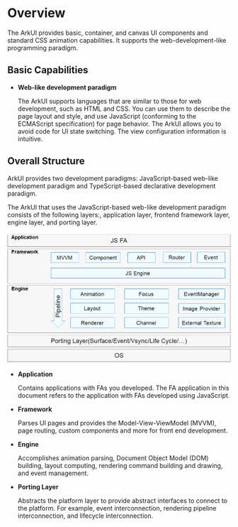 # Overview<a name="EN-US_TOPIC_0000001064068634"></a>

The  ArkUI provides basic, container, and canvas UI components and standard CSS animation capabilities. It supports the web-development-like programming paradigm.

## Basic Capabilities<a name="section1393616301083"></a>

-   **Web-like development paradigm**

    The  ArkUI supports languages that are similar to those for web development, such as HTML and CSS. You can use them to describe the page layout and style, and use JavaScript \(conforming to the ECMAScript specification\) for page behavior. The  ArkUI allows you to avoid code for UI state switching. The view configuration information is intuitive.



## Overall Structure<a name="section105231413161115"></a>

 ArkUI provides two development paradigms: JavaScript-based web-like development paradigm and TypeScript-based declarative development paradigm.

The  ArkUI that uses the JavaScript-based web-like development paradigm consists of the following layers:, application layer, frontend framework layer, engine layer, and porting layer.

![](figures/zh-cn_image_0000001077953992.png)

-   **Application**

    Contains applications with FAs you developed. The FA application in this document refers to the application with FAs developed using JavaScript. 

-   **Framework**

    Parses UI pages and provides the Model-View-ViewModel \(MVVM\), page routing, custom components and more for front end development.

-   **Engine**

    Accomplishes animation parsing, Document Object Model \(DOM\) building, layout computing, rendering command building and drawing, and event management.

-   **Porting Layer**

    Abstracts the platform layer to provide abstract interfaces to connect to the platform. For example, event interconnection, rendering pipeline interconnection, and lifecycle interconnection.


